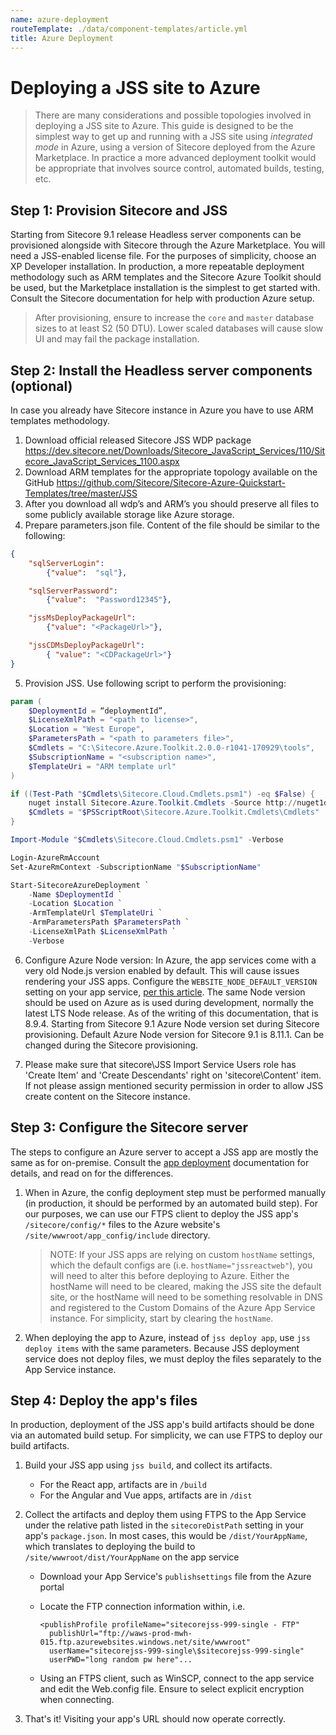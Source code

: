 ```yaml
---
name: azure-deployment
routeTemplate: ./data/component-templates/article.yml
title: Azure Deployment
---
```


# Deploying a JSS site to Azure

> There are many considerations and possible topologies involved in deploying a JSS site to Azure. This guide is designed to be the simplest way to get up and running with a JSS site using _integrated mode_ in Azure, using a version of Sitecore deployed from the Azure Marketplace. In practice a more advanced deployment toolkit would be appropriate that involves source control, automated builds, testing, etc.

## Step 1: Provision Sitecore and JSS

Starting from Sitecore 9.1 release Headless server components can be provisioned alongside with Sitecore through the Azure Marketplace. You will need a JSS-enabled license file. For the purposes of simplicity, choose an XP Developer installation. In production, a more repeatable deployment methodology such as ARM templates and the Sitecore Azure Toolkit should be used, but the Marketplace installation is the simplest to get started with. Consult the Sitecore documentation for help with production Azure setup.

> After provisioning, ensure to increase the `core` and `master` database sizes to at least S2 (50 DTU). Lower scaled databases will cause slow UI and may fail the package installation.

## Step 2: Install the Headless server components (optional)

In case you already have Sitecore instance in Azure you have to use ARM templates methodology.
1. Download official released Sitecore JSS WDP package https://dev.sitecore.net/Downloads/Sitecore_JavaScript_Services/110/Sitecore_JavaScript_Services_1100.aspx
1. Download ARM templates for the appropriate topology available on the GitHub https://github.com/Sitecore/Sitecore-Azure-Quickstart-Templates/tree/master/JSS
1.	After you download all wdp’s and ARM’s you should preserve all files to some publicly available storage like Azure storage.
1. Prepare parameters.json file. Content of the file should be similar to the following:
```json
{	 
    "sqlServerLogin":  
        {"value":  "sql"},

    "sqlServerPassword":  
        {"value":  "Password12345"},

    "jssMsDeployPackageUrl":
        {"value": "<PackageUrl>"},

    "jssCDMsDeployPackageUrl":
        { "value": "<CDPackageUrl>"}
}

```
5. Provision JSS. Use following script to perform the provisioning:
```powershell
param (
    $DeploymentId = “deploymentId”,
    $LicenseXmlPath = "<path to license>",
    $Location = "West Europe",
    $ParametersPath = "<path to parameters file>",
    $Cmdlets = "C:\Sitecore.Azure.Toolkit.2.0.0-r1041-170929\tools",
    $SubscriptionName = "<subscription name>",
    $TemplateUri = "ARM template url"
)

if ((Test-Path "$Cmdlets\Sitecore.Cloud.Cmdlets.psm1") -eq $False) {
    nuget install Sitecore.Azure.Toolkit.Cmdlets -Source http://nuget1dk1:8181/nuget/Cloud/ -x -Prerelease
    $Cmdlets = "$PSScriptRoot\Sitecore.Azure.Toolkit.Cmdlets\Cmdlets"
}

Import-Module "$Cmdlets\Sitecore.Cloud.Cmdlets.psm1" -Verbose

Login-AzureRmAccount
Set-AzureRmContext -SubscriptionName "$SubscriptionName"

Start-SitecoreAzureDeployment `
    -Name $DeploymentId `
    -Location $Location `
    -ArmTemplateUrl $TemplateUri `
    -ArmParametersPath $ParametersPath `
    -LicenseXmlPath $LicenseXmlPath `
    -Verbose

```
6. Configure Azure Node version: In Azure, the app services come with a very old Node.js version enabled by default. This will cause issues rendering your JSS apps. Configure the `WEBSITE_NODE_DEFAULT_VERSION` setting on your app service, [per this article](https://blogs.msdn.microsoft.com/azureossds/2016/04/20/nodejs-and-npm-versions-on-azure-app-services/). The same Node version should be used on Azure as is used during development, normally the latest LTS Node release. As of the writing of this documentation, that is 8.9.4. Starting from Sitecore 9.1 Azure Node version set during Sitecore provisioning. Default Azure Node version for Sitecore 9.1 is 8.11.1. Can be changed during the Sitecore provisioning.

7. Please make sure that sitecore\JSS Import Service Users role has 'Create Item' and 'Create Descendants' right on 'sitecore\Content' item. If not please assign mentioned security permission in order to allow JSS create content on the Sitecore instance.

## Step 3: Configure the Sitecore server

The steps to configure an Azure server to accept a JSS app are mostly the same as for on-premise. Consult the [app deployment](/docs/getting-started/app-deployment) documentation for details, and read on for the differences.

1. When in Azure, the config deployment step must be performed manually (in production, it should be performed by an automated build step). For our purposes, we can use our FTPS client to deploy the JSS app's `/sitecore/config/*` files to the Azure website's `/site/wwwroot/app_config/include` directory.

    > NOTE: If your JSS apps are relying on custom `hostName` settings, which the default configs are (i.e. `hostName="jssreactweb"`), you will need to alter this before deploying to Azure. Either the hostName will need to be cleared, making the JSS site the default site, or the hostName will need to be something resolvable in DNS and registered to the Custom Domains of the Azure App Service instance. For simplicity, start by clearing the `hostName`.

1. When deploying the app to Azure, instead of `jss deploy app`, use `jss deploy items` with the same parameters. Because JSS deployment service does not deploy files, we must deploy the files separately to the App Service instance.

## Step 4: Deploy the app's files

In production, deployment of the JSS app's build artifacts should be done via an automated build setup. For simplicity, we can use FTPS to deploy our build artifacts.

1. Build your JSS app using `jss build`, and collect its artifacts.
    * For the React app, artifacts are in `/build`
    * For the Angular and Vue apps, artifacts are in `/dist`
1. Collect the artifacts and deploy them using FTPS to the App Service under the relative path listed in the `sitecoreDistPath` setting in your app's `package.json`. In most cases, this would be `/dist/YourAppName`, which translates to deploying the build to `/site/wwwroot/dist/YourAppName` on the app service
    * Download your App Service's `publishsettings` file from the Azure portal
    * Locate the FTP connection information within, i.e. 

        ```
        <publishProfile profileName="sitecorejss-999-single - FTP" 
          publishUrl="ftp://waws-prod-mwh-015.ftp.azurewebsites.windows.net/site/wwwroot" 
          userName="sitecorejss-999-single\$sitecorejss-999-single" 
          userPWD="long random pw here"...
        ```
    * Using an FTPS client, such as WinSCP, connect to the app service and edit the Web.config file. Ensure to select explicit encryption when connecting.

1. That's it! Visiting your app's URL should now operate correctly.